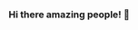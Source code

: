 ### Hi there amazing people! 👋

<!--
**shubhii0206/shubhii0206** is a ✨ _special_ ✨ repository because its `README.md` (this file) appears on your GitHub profile.

Here are some ideas to get you started:

- 🔭 I’m currently working on Javascript project to display google form results with graphs.
- 🌱 I’m currently learning DSA, Cpp and android development.
- 👯 I’m looking to collaborate on flutter, python and cpp projects.
- 🤔 I’m looking for help with DSA.
- 💬 Ask me about Competitive Coding, DSA and flutter.
- 📫 How to reach me: shubhiyadav094@gmail.com
- 😄 Pronouns: she/her
- ⚡ Fun fact: I play guitar.
-->
